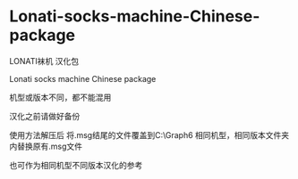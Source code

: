# Lonati-socks-machine-Chinese-package

LONATI袜机 汉化包

Lonati socks machine Chinese package

机型或版本不同，都不能混用

汉化之前请做好备份

使用方法解压后 将.msg结尾的文件覆盖到C:\Graph6 相同机型，相同版本文件夹内替换原有.msg文件

也可作为相同机型不同版本汉化的参考
